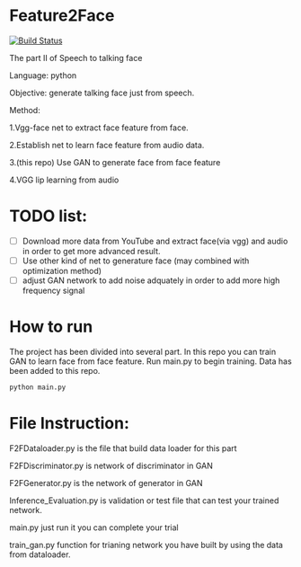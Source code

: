 # Feature2Face

[![Build Status](https://travis-ci.com/CoderNoMercy/Feature2Face.svg?branch=master)](https://travis-ci.com/CoderNoMercy/Feature2Face)

The part II of Speech to talking face

Language: python

Objective: generate talking face just from speech.

Method: 

1.Vgg-face net to extract face feature from face.

2.Establish net to learn face feature from audio data.

3.(this repo) Use GAN to generate face from face feature

4.VGG lip learning from audio

# TODO list:

- [ ] Download more data from YouTube and extract face(via vgg) and audio in order to get more advanced result.
- [ ] Use other kind of net to generature face (may combined with optimization method)
- [ ] adjust GAN network to add noise adquately in order to add more high frequency signal

# How to run

The project has been divided into several part. In this repo you can train GAN to learn face from face feature. Run main.py to begin training. Data has been added to this repo.
```python
python main.py
```

# File Instruction:
F2FDataloader.py is the file that build data loader for this part

F2FDiscriminator.py is network of discriminator in GAN

F2FGenerator.py is the network of generator in GAN

Inference_Evaluation.py is validation or test file that can test your trained network.

main.py just run it you can complete your trial

train_gan.py function for trianing network you have built by using the data from dataloader.
